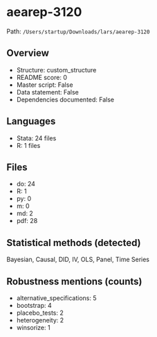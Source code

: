 # aearep-3120

Path: `/Users/startup/Downloads/lars/aearep-3120`

## Overview
- Structure: custom_structure
- README score: 0
- Master script: False
- Data statement: False
- Dependencies documented: False

## Languages
- Stata: 24 files
- R: 1 files

## Files
- do: 24
- R: 1
- py: 0
- m: 0
- md: 2
- pdf: 28

## Statistical methods (detected)
Bayesian, Causal, DID, IV, OLS, Panel, Time Series

## Robustness mentions (counts)
- alternative_specifications: 5
- bootstrap: 4
- placebo_tests: 2
- heterogeneity: 2
- winsorize: 1